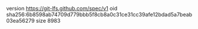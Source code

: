 version https://git-lfs.github.com/spec/v1
oid sha256:6b8598ab74709d779bbb5f8cb8a0c31ce31cc39afe12bdad5a7beab03ea56279
size 8983
